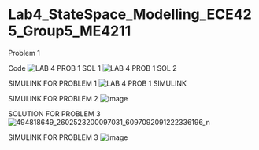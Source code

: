  # Lab4_StateSpace_Modelling_ECE425_Group5_ME4211
 
 Problem 1

Code
![LAB 4 PROB 1 SOL 1](https://github.com/user-attachments/assets/f00b687a-1f69-4684-9693-c18531156ed0)
![LAB 4 PROB 1 SOL 2](https://github.com/user-attachments/assets/73eecd9c-548a-4d06-8e34-f025eb6b9ccc)

SIMULINK FOR PROBLEM 1
![LAB 4 PROB 1 SIMULINK](https://github.com/user-attachments/assets/861b897f-3668-42cd-bf76-a4d84f5d9445)

SIMULINK FOR PROBLEM 2
![image](https://github.com/user-attachments/assets/15a06507-70b3-4221-ba80-1f6feb9b95bb)



SOLUTION FOR PROBLEM 3
![494818649_2602523200097031_6097092091222336196_n](https://github.com/user-attachments/assets/67748570-a5c1-4721-b774-2f088f096029)

SIMULINK FOR PROBLEM 3
![image](https://github.com/user-attachments/assets/309aa3a0-b1c4-42b7-a065-fe6939e733f4)

